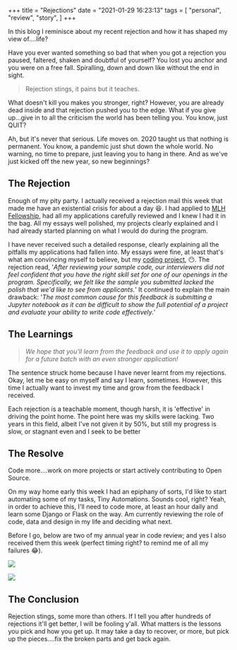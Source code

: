 +++
title = "Rejections"
date = "2021-01-29 16:23:13"
tags = [
    "personal",
    "review",
    "story",
]
+++

In this blog I reminisce about my recent rejection and how it has shaped my view of....life?
<!--more-->

Have you ever wanted something so bad that when you got a rejection you paused, faltered, shaken and doubtful of yourself? You lost you anchor and you were on a free fall. Spiralling, down and down like without the end in sight.

> Rejection stings, it pains but it teaches.

What doesn't kill you makes you stronger, right? However, you are already dead inside and that rejection pushed you to the edge. What if you give up...give in to all the criticism the world has been telling you. You know, just QUIT?

Ah, but it's never that serious. Life moves on. 2020 taught us that nothing is permanent. You know, a pandemic just shut down the whole world. No warning, no time to prepare, just leaving you to hang in there. And as we've just kicked off the new year, so new beginnings?

## The Rejection

Enough of my pity party. I actually received a rejection mail this week that made me have an existential crisis for about a day 😆. I had applied to [MLH Fellowship](http://fellowship.mlh.io/), had all my applications carefully reviewed and I knew I had it in the bag. All my essays well polished, my projects clearly explained and I had already started planning on what I would do during the program.

I have never received such a detailed response, clearly explaining all the pitfalls my applications had fallen into. My essays were fine, at least that's what am convincing myself to believe, but my [coding project](https://github.com/BethanyJep/JobsInKE), 😶. The rejection read, '_After reviewing your sample code, our interviewers did not feel confident that you have the right skill set for one of our openings in the program. Specifically, we felt like the sample you submitted lacked the polish that we'd like to see from applicants._' It continued to explain the main drawback: '_The most common cause for this feedback is submitting a Jupyter notebook as it can be difficult to show the full potential of a project and evaluate your ability to write code effectively._'

## The Learnings

> _We hope that you'll learn from the feedback and use it to apply again for a future batch with an even stronger application!_

The sentence struck home because I have never learnt from my rejections. Okay, let me be easy on myself and say I learn, sometimes. However, this time I actually want to invest my time and grow from the feedback I received.

Each rejection is a teachable moment, though harsh, it is 'effective' in driving the point home. The point here was my skills were lacking. Two years in this field, albeit I've not given it by 50%, but still my progress is slow, or stagnant even and I seek to be better

## The Resolve

Code more....work on more projects or start actively contributing to Open Source.

On my way home early this week I had an epiphany of sorts, I'd like to start automating some of my tasks, Tiny Automations. Sounds cool, right? Yeah, in order to achieve this, I'll need to code more, at least an hour daily and learn some Django or Flask on the way. Am currently reviewing the role of code, data and design in my life and deciding what next.

Before I go, below are two of my annual year in code review; and yes I also received them this week (perfect timing right? to remind me of all my failures 😂).

![](https://github.com/BethanyJep/silver-happiness/blob/main/Rejections/Rejections%204ce6d412ba5a41468c4591a3c5e46b6d/Untitled.png?raw=true)

![](https://github.com/BethanyJep/silver-happiness/blob/main/Rejections/Rejections%204ce6d412ba5a41468c4591a3c5e46b6d/Untitled%201.png?raw=true)

## The Conclusion

Rejection stings, some more than others. If I tell you after hundreds of rejections it'll get better, I will be fooling y'all. What matters is the lessons you pick and how you get up. It may take a day to recover, or more, but pick up the pieces....fix the broken parts and get back again.
